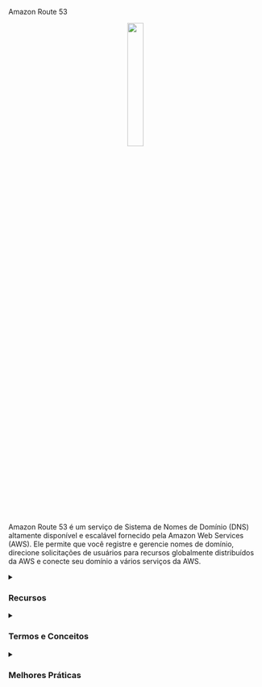 Amazon Route 53
<div align="center">
  <img src="https://static-00.iconduck.com/assets.00/aws-route53-icon-423x512-3ohbrj3h.png" width="25%">
</div>

Amazon Route 53 é um serviço de Sistema de Nomes de Domínio (DNS) altamente disponível e escalável fornecido pela Amazon Web Services (AWS). Ele permite que você registre e gerencie nomes de domínio, direcione solicitações de usuários para recursos globalmente distribuídos da AWS e conecte seu domínio a vários serviços da AWS.
<details><summary> <h3>Recursos</h3></summary>
<ul>
    <li><b>Escalar:</b> Route 53 foi projetado para escalar com suas aplicações e pode lidar com volumes elevados de consultas necessárias para direcionar solicitações de usuários para seus recursos.</li>
    <li><b>Alta Disponibilidade:</b> Com vários servidores DNS distribuídos geograficamente, o Route 53 garante alta disponibilidade e confiabilidade para seus nomes de domínio.</li>
    <li><b>Registro de Domínio:</b> O Route 53 permite que você registre novos nomes de domínio ou transfira os existentes, sendo uma solução única para gerenciamento de DNS e registro de domínio.</li>
    <li><b>Integração com Serviços AWS:</b> Conecte facilmente seu domínio a vários serviços da AWS, como Amazon S3, EC2, Elastic Load Balancing e outros.</li>
    <li><b>Verificações de Saúde:</b> Route 53 fornece verificações de saúde para monitorar a integridade de seus recursos e rotear automaticamente o tráfego para longe de recursos não saudáveis.</li>
    <li><b>Alcance Global:</b> Utilize a rede global anycast de servidores DNS para garantir resolução de nomes de domínio com baixa latência e alto desempenho em todo o mundo.</li>
</ul> 
</details>
<details><summary> <h3>Termos e Conceitos</h3></summary>
<ul>
<li><b>Zonas Hospedadas:</b> Uma zona hospedada é um contêiner para registros e é onde você define registros DNS para seu domínio.</li>
<li><b>Registros:</b> Registros DNS dentro de uma zona hospedada definem como o tráfego é roteado para seu domínio, incluindo endereços IP, servidores de e-mail e outras informações.</li>
<li><b>Registro de Nome de Domínio:</b> O processo de registrar um nome de domínio com o Route 53, permitindo que você gerencie seus registros DNS dentro do serviço.</li>
<li><b>Políticas de Roteamento:</b> Definir como o Route 53 responde a consultas DNS. As políticas incluem roteamento simples, roteamento ponderado, roteamento baseado em latência e roteamento baseado em geolocalização.</li>
<li><b>Registros de Alias:</b> Um registro de Alias é usado para mapear seu domínio para um recurso da AWS, como um bucket S3, distribuição CloudFront ou um Balanceador de Carga Elástica, proporcionando flexibilidade e integração perfeita.</li>
<li><b>DNS Privado:</b> O Route 53 suporta DNS privado dentro de uma Virtual Private Cloud (VPC), permitindo a resolução de nomes de domínio para endereços IP privados.</li>
</ul>
</details>
<details><summary> <h3>Melhores Práticas</h3></summary>
<ul>
  <li>Monitore e gerencie regularmente suas zonas hospedadas e registros DNS para garantir precisão e confiabilidade.</li>
  <li>Implemente verificações de saúde para recursos críticos para permitir failover automático em caso de problemas.</li>
  <li>Aproveite as políticas de roteamento com base nas necessidades de sua aplicação, considerando fatores como latência, geolocalização e distribuição ponderada de tráfego.</li>
  <li>Use registros de Alias para conectar seu domínio a vários recursos da AWS sem a necessidade de endereços IP explícitos.</li>
  <li>Considere o uso do Route 53 Resolver para arquiteturas de nuvem híbrida, possibilitando a resolução de DNS entre redes locais e a AWS.</li>
  <li>Implemente autenticação de dois fatores (MFA) para maior segurança ao gerenciar configurações do Route 53.</li>
  <li>Revise e atualize regularmente as informações de registro de domínio para garantir propriedade e detalhes de contato precisos.</li>
</ul>
</details>
